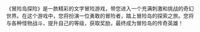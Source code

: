 《冒险岛探险》是一款精彩的文字冒险游戏，带您进入一个充满刺激和挑战的奇幻世界。在这个游戏中，您将扮演一位勇敢的冒险者，踏上冒险岛的探索之旅。您将与各种怪物战斗，提升自己的等级，获取奖励，最终成为冒险岛的传奇英雄！
